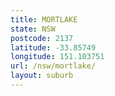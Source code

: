 ```yaml
---
title: MORTLAKE
state: NSW
postcode: 2137
latitude: -33.85749
longitude: 151.103751
url: /nsw/mortlake/
layout: suburb
---
```

